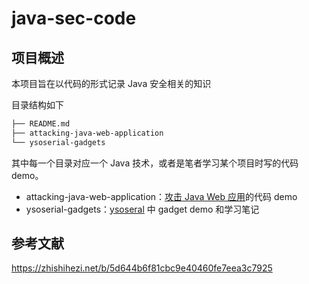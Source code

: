 # java-sec-code
## 项目概述

本项目旨在以代码的形式记录 Java 安全相关的知识

目录结构如下

```txt
├── README.md
├── attacking-java-web-application
└── ysoserial-gadgets
```

其中每一个目录对应一个 Java 技术，或者是笔者学习某个项目时写的代码 demo。

- attacking-java-web-application：[攻击 Java Web 应用](https://zhishihezi.net/b/5d644b6f81cbc9e40460fe7eea3c7925#start)的代码 demo
- ysoserial-gadgets：[ysoseral](https://github.com/frohoff/ysoserial) 中 gadget demo 和学习笔记



## 参考文献

https://zhishihezi.net/b/5d644b6f81cbc9e40460fe7eea3c7925

